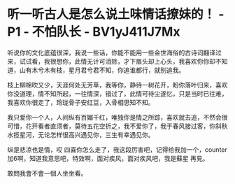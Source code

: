 # 听一听古人是怎么说土味情话撩妹的！ - P1 - 不怕队长 - BV1yJ411J7Mx

听说你的文化底蕴很深，我说一些话，你能不能用一些金世海俗的古诗词翻译过来，试试看，我很想你，此情无计可消除，才下眉头却上心头，我喜欢你你却不知道，山有木兮木有枝，星月君兮君不知，你追谁都行，就别追我。

枝上柳棉吹又少，天涯何处无芳草，我等你，静待一树花开，盼你落叶归来，喜欢你没道理，情不知所起，一往情深，错过了，此情可待尘遂忆，只是当时已往难，我喜欢你很走了，玲珑骨子安红豆，入骨相思知不知。

我只爱你一个人，人间纵有百媚千红，唯独你是情之所踪，喜欢就去追，不然会很可惜，花开看者直须者，莫待五花空折之，我不爱你了，我于春风接过客，你斜秋水揽星河，无论怎样很高兴遇见你，三生有幸遇见你。

纵是悲凉也是情，哎 四喜你怎么走了，我这段厉害吧，记得给我加一个，counter加6啊，知道我意思吧，特效啊，面对疾风，面对疾风吧，我是蘇星 再見。

敢問我會不會一個人坐坐看。
